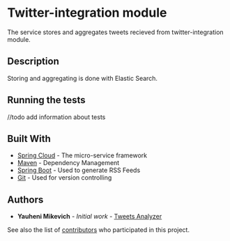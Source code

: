 # Twitter-integration module

The service stores and aggregates tweets recieved from twitter-integration module.

## Description

Storing and aggregating is done with Elastic Search.

## Running the tests

//todo add information about tests

## Built With

* [Spring Cloud](https://spring.io/projects/spring-cloud) - The micro-service framework
* [Maven](https://maven.apache.org/) - Dependency Management
* [Spring Boot](https://spring.io/projects/spring-boot) - Used to generate RSS Feeds
* [Git](https://git-scm.com/doc) - Used for version controlling

## Authors

* **Yauheni Mikevich** - *Initial work* - [Tweets Analyzer](https://github.com/YMikevich/spring-cloud-app)

See also the list of [contributors](https://github.com/YMikevich/spring-cloud-app/graphs/contributors) who participated in this project.
